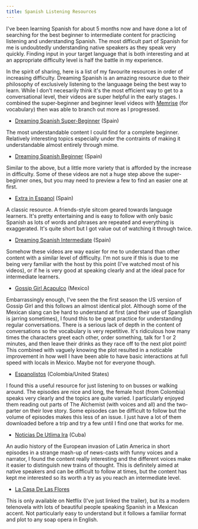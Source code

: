 ```yaml
---
title: Spanish Listening Resources
---
```


I've been learning Spanish for about 5 months now and have done a lot of searching
for the best beginner to intermediate content for practicing listening and understanding Spanish. The most difficult part of Spanish for me is undoubtedly understanding
native speakers as they speak very quickly. Finding input in your target language that
is both interesting and at an appropriate difficulty level is half the battle in
my experience.

In the spirit of sharing, here is a list of my favourite resources in order of
increasing difficulty. Dreaming Spanish is an amazing resource due to their philosophy
of exclusively listening to the languaage being the best way to learn. While I don't
necesarily think it's the most efficient way to get to a conversational level, their
videos are super helpful in the early stages. I combined the super-beginner and
beginner level videos with [Memrise](https://www.memrise.com) (for vocabulary)
then was able to branch out more as I progressed.


 - [Dreaming Spanish Super-Beginner](https://www.youtube.com/playlist?list=PLlpPf-YgbU7GbOHc3siOGQ5KmVSngZucl) (Spain)

The most understandable content I could find for a complete beginner. Relatively
interesting topics especially under the contraints of making it understandable almost
entirely through mime.

 - [Dreaming Spanish Beginner](https://www.youtube.com/playlist?list=PLlpPf-YgbU7HWrrenMs3-nuhxgzyAiA-C) (Spain)

Similar to the above, but a little more variety that is afforded by the increase in
difficulty. Some of these videos are not a huge step above the super-beginner ones,
but you may need to preview a few to find an easier one at first.

 - [Extra in Espanol](https://www.youtube.com/watch?v=z-dx6kd5f4E) (Spain)

A classic resource. A friends-style sitcom geared towards language learners. It's
pretty entertaining and is easy to follow with only basic Spanish as lots of words
and phrases are repeated and everything is exaggerated. It's quite short but I got
value out of watching it through twice.

 - [Dreaming Spanish Intermediate](https://www.youtube.com/playlist?list=PLlpPf-YgbU7Gssxi9f72cZktgOb4Vpdoy) (Spain)

Somehow these videos are way easier for me to understand than other content with a
similar level of difficulty. I'm not sure if this is due to me being very familiar
with the host by this point (I've watched most of his videos), or if he is very
good at speaking clearly and at the ideal pace for intermediate learners.

 - [Gossip Girl Acapulco](http://gossipgirlacapulcocapitulos.blogspot.com/) (Mexico)

Embarrassingly enough, I've seen the the first season the US version of Gossip Girl
and this follows an almost identical plot. Although some of the Mexican slang can be
hard to understand at first (and their use of Spanglish is jarring sometimes), I
found this to be great practice for understanding regular conversations. There is
a serious lack of depth in the content of conversations so the vocabulary is very
repetitive. It's ridiculous how many times the characters greet each other, order something, talk for 1 or 2 minutes, and then leave their drinks as they race off to the
next plot point! This combined with vaguely knowing the plot resulted in a noticable
improvement in how well I have been able to have basic interactions at full speed with
locals in Mexico. Maybe not for everyone though.

 - [Espanolistos](https://www.espanolistos.com/) (Colombia/United States)

I found this a useful resource for just listening to on busses or walking around. The
episodes are nice and long, the female host (from Colombia) speaks very clearly and
the topics are quite varied. I particularly enjoyed them reading out parts of The
Alchemist (with voices and all) and the two-parter on their love story. Some episodes
can be difficult to follow but the volume of episodes makes this less of an issue. I
just have a lot of them downloaded before a trip and try a few until I find one that
works for me.
 
 - [Noticias De Utlima Ira](https://radialistas.net/serie-noticias-de-ultima-ira/) (Cuba)

An audio history of the European invasion of Latin America in short episodes in a
strange mash-up of news-casts with funny voices and a narrator, I found the content
really interesting and the different voices make it easier to distinguish new trains
of thought. This is definitely aimed at native speakers and can be difficult to
follow at times, but the content has kept me interested so its worth a try as you
reach an intermediate level.

 - [La Casa De Las Flores](https://www.youtube.com/watch?v=isgq4NbpHlY)

This is only available on Netflix (I've just linked the trailer), but its a modern
telenovela with lots of beautiful people speaking Spanish in a Mexican accent. Not
particularly easy to understand but it follows a familiar format and plot to any
soap opera in English.

